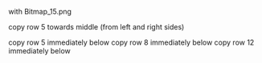 with Bitmap_15.png

copy row 5 towards middle (from left and right sides)

copy row 5 immediately below
copy row 8 immediately below
copy row 12 immediately below

